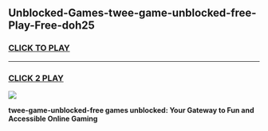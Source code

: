 
## Unblocked-Games-twee-game-unblocked-free-Play-Free-doh25
<h3>
<a href="https://premium76.site?title=twee-game-unblocked-free&ref=22A">CLICK TO PLAY</a></h3>
<hr>

<h3>
<a href="https://premium76.site?title=twee-game-unblocked-free&ref=22A">CLICK 2 PLAY</a>
  
</h3>

<a href="https://premium76.site?title=twee-game-unblocked-free&ref=22A"><img src="https://clearcache.store/games.png"></a>


**twee-game-unblocked-free games unblocked: Your Gateway to Fun and Accessible Online Gaming**
